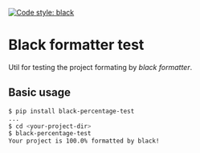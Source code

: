 [![Code style: black](https://img.shields.io/badge/code%20style-black-000000.svg)](https://github.com/ambv/black)

# Black formatter test

Util for testing the project formating by *black formatter*. 

## Basic usage

```bash
$ pip install black-percentage-test
...
$ cd <your-project-dir>
$ black-percentage-test
Your project is 100.0% formatted by black!
```
